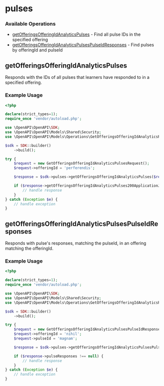 # pulses

### Available Operations

* [getOfferingsOfferingIdAnalyticsPulses](#getofferingsofferingidanalyticspulses) - Find all pulse IDs in the specified offering
* [getOfferingsOfferingIdAnalyticsPulsesPulseIdResponses](#getofferingsofferingidanalyticspulsespulseidresponses) - Find pulses by offeringId and pulseId

## getOfferingsOfferingIdAnalyticsPulses

Responds with the IDs of all pulses that learners have responded to in a specified offering.

### Example Usage

```php
<?php

declare(strict_types=1);
require_once 'vendor/autoload.php';

use \OpenAPI\OpenAPI\SDK;
use \OpenAPI\OpenAPI\Models\Shared\Security;
use \OpenAPI\OpenAPI\Models\Operations\GetOfferingsOfferingIdAnalyticsPulsesRequest;

$sdk = SDK::builder()
    ->build();

try {
    $request = new GetOfferingsOfferingIdAnalyticsPulsesRequest();
    $request->offeringId = 'perferendis';

    $response = $sdk->pulses->getOfferingsOfferingIdAnalyticsPulses($request);

    if ($response->getOfferingsOfferingIdAnalyticsPulses200ApplicationJSONStrings !== null) {
        // handle response
    }
} catch (Exception $e) {
    // handle exception
}
```

## getOfferingsOfferingIdAnalyticsPulsesPulseIdResponses

Responds with pulse's responses, matching the pulseId, in an offering matching the offeringId.

### Example Usage

```php
<?php

declare(strict_types=1);
require_once 'vendor/autoload.php';

use \OpenAPI\OpenAPI\SDK;
use \OpenAPI\OpenAPI\Models\Shared\Security;
use \OpenAPI\OpenAPI\Models\Operations\GetOfferingsOfferingIdAnalyticsPulsesPulseIdResponsesRequest;

$sdk = SDK::builder()
    ->build();

try {
    $request = new GetOfferingsOfferingIdAnalyticsPulsesPulseIdResponsesRequest();
    $request->offeringId = 'nihil';
    $request->pulseId = 'magnam';

    $response = $sdk->pulses->getOfferingsOfferingIdAnalyticsPulsesPulseIdResponses($request);

    if ($response->pulseResponses !== null) {
        // handle response
    }
} catch (Exception $e) {
    // handle exception
}
```
